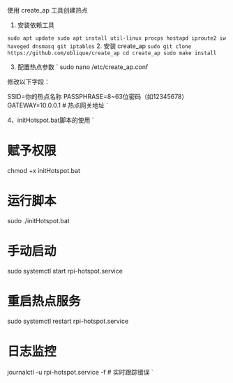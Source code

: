 使用 create_ap 工具创建热点

1. 安装依赖工具​

`
sudo apt update
sudo apt install util-linux procps hostapd iproute2 iw haveged dnsmasq git iptables
`
2. 安装 create_ap
`
sudo git clone https://github.com/oblique/create_ap
cd create_ap
sudo make install
`

3. 配置热点参数​
`
sudo nano /etc/create_ap.conf

修改以下字段：

SSID=你的热点名称
PASSPHRASE=8~63位密码（如12345678）
GATEWAY=10.0.0.1  # 热点网关地址
`

4、initHotspot.bat脚本的使用
`
# 赋予权限
chmod +x initHotspot.bat
# 运行脚本
sudo ./initHotspot.bat
# 手动启动
sudo systemctl start rpi-hotspot.service

# 重启热点服务
sudo systemctl restart rpi-hotspot.service
# 日志监控
journalctl -u rpi-hotspot.service -f  # 实时跟踪错误
`

